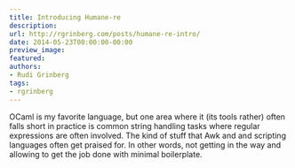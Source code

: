 ```yaml
---
title: Introducing Humane-re
description:
url: http://rgrinberg.com/posts/humane-re-intro/
date: 2014-05-23T00:00:00-00:00
preview_image:
featured:
authors:
- Rudi Grinberg
tags:
- rgrinberg
---
```


<p>OCaml is my favorite language, but one area where it (its tools rather)
often falls short in practice is common string handling tasks where
regular expressions are often involved. The kind of stuff that Awk and
and scripting languages often get praised for. In other words, not
getting in the way and allowing to get the job done with minimal
boilerplate.</p>

